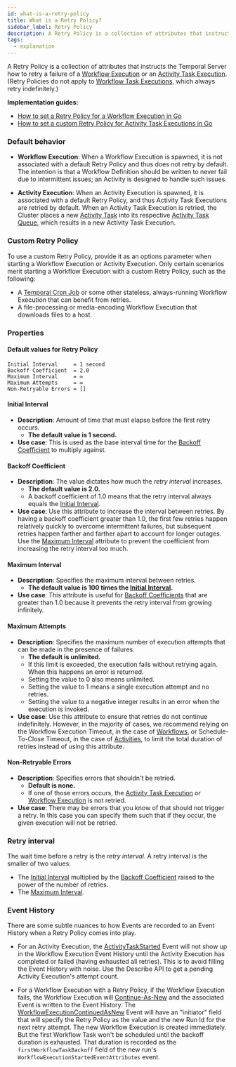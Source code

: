 ```yaml
---
id: what-is-a-retry-policy
title: What is a Retry Policy?
sidebar_label: Retry Policy
description: A Retry Policy is a collection of attributes that instructs the Temporal Server how to retry a failure of a Workflow Execution or an Activity Task Execution.
tags:
  - explanation
---
```


A Retry Policy is a collection of attributes that instructs the Temporal Server how to retry a failure of a [Workflow Execution](/docs/concepts/what-is-a-workflow-execution) or an [Activity Task Execution](/docs/concepts/what-is-an-activity-task-execution).
(Retry Policies do not apply to [Workflow Task Executions](/docs/concepts/what-is-a-workflow-task-execution), which always retry indefinitely.)

**Implementation guides:**

- [How to set a Retry Policy for a Workflow Execution in Go](/docs/go/how-to-set-startworkflowoptions-in-go/#retrypolicy)
- [How to set a custom Retry Policy for Activity Task Executions in Go](/docs/go/how-to-set-activityoptions-in-go/#retrypolicy)

<!-- ![Diagram that shows the retry interval and its formula](/img/retry-interval-diagram.png) -->

### Default behavior

- **Workflow Execution**: When a Workflow Execution is spawned, it is not associated with a default Retry Policy and thus does not retry by default.
  The intention is that a Workflow Definition should be written to never fail due to intermittent issues; an Activity is designed to handle such issues.

- **Activity Execution**: When an Activity Execution is spawned, it is associated with a default Retry Policy, and thus Activity Task Executions are retried by default.
  When an Activity Task Execution is retried, the Cluster places a new [Activity Task](/docs/concepts/what-is-an-activity-task) into its respective [Activity Task Queue](/docs/concepts/what-is-a-task-queue), which results in a new Activity Task Execution.

### Custom Retry Policy

To use a custom Retry Policy, provide it as an options parameter when starting a Workflow Execution or Activity Execution.
Only certain scenarios merit starting a Workflow Execution with a custom Retry Policy, such as the following:

- A [Temporal Cron Job](/docs/concepts/what-is-a-temporal-cron-job) or some other stateless, always-running Workflow Execution that can benefit from retries.
- A file-processing or media-encoding Workflow Execution that downloads files to a host.

### Properties

#### Default values for Retry Policy

```
Initial Interval     = 1 second
Backoff Coefficient  = 2.0
Maximum Interval     = ∞
Maximum Attempts     = ∞
Non-Retryable Errors = []
```

#### Initial Interval

- **Description**: Amount of time that must elapse before the first retry occurs.
  - **The default value is 1 second.**
- **Use case**: This is used as the base interval time for the [Backoff Coefficient](#backoff-coefficient) to multiply against.

#### Backoff Coefficient

- **Description**: The value dictates how much the _retry interval_ increases.
  - **The default value is 2.0.**
  - A backoff coefficient of 1.0 means that the retry interval always equals the [Initial Interval](#initial-interval).
- **Use case**: Use this attribute to increase the interval between retries.
  By having a backoff coefficient greater than 1.0, the first few retries happen relatively quickly to overcome intermittent failures, but subsequent retries happen farther and farther apart to account for longer outages.
  Use the [Maximum Interval](#maximum-interval) attribute to prevent the coefficient from increasing the retry interval too much.

#### Maximum Interval

- **Description**: Specifies the maximum interval between retries.
  - **The default value is 100 times the [Initial Interval](#initial-interval).**
- **Use case**: This attribute is useful for [Backoff Coefficients](#backoff-coefficient) that are greater than 1.0 because it prevents the retry interval from growing infinitely.

#### Maximum Attempts

- **Description**: Specifies the maximum number of execution attempts that can be made in the presence of failures.
  - **The default is unlimited.**
  - If this limit is exceeded, the execution fails without retrying again. When this happens an error is returned.
  - Setting the value to 0 also means unlimited.
  - Setting the value to 1 means a single execution attempt and no retries.
  - Setting the value to a negative integer results in an error when the execution is invoked.
- **Use case**: Use this attribute to ensure that retries do not continue indefinitely.
  However, in the majority of cases, we recommend relying on the Workflow Execution Timeout, in the case of [Workflows](#workflow), or Schedule-To-Close Timeout, in the case of [Activities](#activity), to limit the total duration of retries instead of using this attribute.

#### Non-Retryable Errors

- **Description**: Specifies errors that shouldn't be retried.
  - **Default is none.**
  - If one of those errors occurs, the [Activity Task Execution](#activity-task-execution) or [Workflow Execution](#workflow-execution) is not retried.
- **Use case**: There may be errors that you know of that should not trigger a retry.
  In this case you can specify them such that if they occur, the given execution will not be retried.

### Retry interval

The wait time before a retry is the _retry interval_. A retry interval is the smaller of two values:

- The [Initial Interval](#initial-interval) multiplied by the [Backoff Coefficient](#backoff-coefficient) raised to the power of the number of retries.
- The [Maximum Interval](#maximum-interval).

### Event History

There are some subtle nuances to how Events are recorded to an Event History when a Retry Policy comes into play.

- For an Activity Execution, the [ActivityTaskStarted](/docs/concepts/what-is-an-event#activitytaskstarted) Event will not show up in the Workflow Execution Event History until the Activity Execution has completed or failed (having exhausted all retries).
  This is to avoid filling the Event History with noise.
  Use the Describe API to get a pending Activity Execution's attempt count.

- For a Workflow Execution with a Retry Policy, if the Workflow Execution fails, the Workflow Execution will [Continue-As-New](/docs/concepts/what-is-continue-as-new) and the associated Event is written to the Event History.
  The [WorkflowExecutionContinuedAsNew](/docs/concepts/what-is-an-event#workflowexecutioncontinuedasnew) Event will have an "initiator" field that will specify the Retry Policy as the value and the new Run Id for the next retry attempt.
  The new Workflow Execution is created immediately.
  But the first Workflow Task won't be scheduled until the backoff duration is exhausted.
  That duration is recorded as the `firstWorkflowTaskBackoff` field of the new run's `WorkflowExecutionStartedEventAttributes` event.
